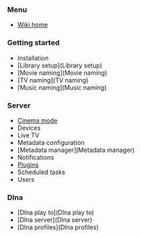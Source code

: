 ### Menu
* [Wiki home](home)

### Getting started
* Installation
* [Library setup](Library setup)
* [Movie naming](Movie naming)
* [TV naming](TV naming)
* [Music naming](Music naming)

### Server

* [Cinema mode](Cinema-Mode)
* Devices
* Live TV
* Metadata configuration
* [Metadata manager](Metadata manager)
* Notifications
* [Plugins](Plugins)
* Scheduled tasks
* Users

### Dlna
* [Dlna play to](Dlna play to)
* [Dlna server](Dlna server)
* [Dlna profiles](Dlna profiles)